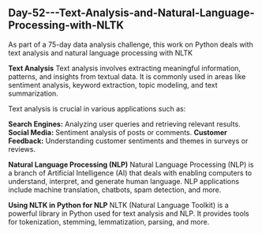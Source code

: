 ## Day-52---Text-Analysis-and-Natural-Language-Processing-with-NLTK

As part of a 75-day data analysis challenge, this work on Python deals with text analysis and natural language processing with NLTK

**Text Analysis**
Text analysis involves extracting meaningful information, patterns, and insights from textual data. It is commonly used in areas like sentiment analysis, keyword extraction, topic modeling, and text summarization. 

Text analysis is crucial in various applications such as:

**Search Engines:** Analyzing user queries and retrieving relevant results.
**Social Media:** Sentiment analysis of posts or comments.
**Customer Feedback:** Understanding customer sentiments and themes in surveys or reviews.

**Natural Language Processing (NLP)**
Natural Language Processing (NLP) is a branch of Artificial Intelligence (AI) that deals with enabling computers to understand, interpret, and generate human language. NLP applications include machine translation, chatbots, spam detection, and more.

**Using NLTK in Python for NLP**
NLTK (Natural Language Toolkit) is a powerful library in Python used for text analysis and NLP. It provides tools for tokenization, stemming, lemmatization, parsing, and more.
